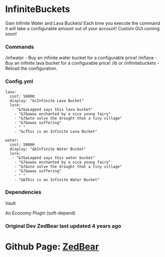 # InfiniteBuckets
Gain Infinite Water and Lava Buckets! Each time you execute the command it will take a configurable amount out of your account! Custom GUI coming soon!

### Commands
/infwater <confirm> - Buy an infinite water bucket for a configurable price!
/inflava <confirm> - Buy an infinite lava bucket for a configurable price!
/ib <reload> or /infinitebuckets <reload> - Reload the configuration.

### Config.yml
```
lava:
  cost: 50000
  display: "&cInfinite Lava Bucket"
  lore:
   - "&7&oLegend says this lava bucket"
    - "&7&owas enchanted by a nice young fairy"
    - "&7&oto solve the drought that a tiny village"
    - "&7&owas suffering"
    - " "
    - "&cThis is an Infinite Lava Bucket"

water:
  cost: 50000
  display: "&bInfinite Water Bucket"
  lore:
   - "&7&oLegend says this water bucket"
    - "&7&owas enchanted by a nice young fairy"
    - "&7&oto solve the drought that a tiny village"
    - "&7&owas suffering"
    - " "
    - "&bThis is an Infinite Water Bucket"
 ```

### Dependencies
Vault

An Economy Plugin (soft-depend)

### Original Dev ZedBear last updated 4 years ago
# Github Page: [ZedBear](https://github.com/ZedBear/InfiniteBuckets)
